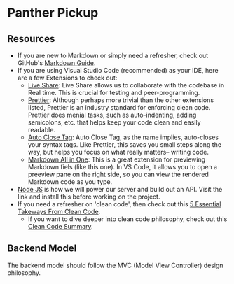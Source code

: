 # Panther Pickup

## Resources

- If you are new to Markdown or simply need a refresher, check out GitHub's [Markdown Guide](https://guides.github.com/features/mastering-markdown/).
- If you are using Visual Studio Code (recommended) as your IDE, here are a few Extensions to check out:
  - [Live Share](https://marketplace.visualstudio.com/items?itemName=MS-vsliveshare.vsliveshare): Live Share allows us to collaborate with the codebase in Real time. This is crucial for testing and peer-programming.
  - [Prettier](https://marketplace.visualstudio.com/items?itemName=esbenp.prettier-vscode): Although perhaps more trivial than the other extensions listed, Prettier is an industry standard for enforcing clean code. Prettier does menial tasks, such as auto-indenting, adding semicolons, etc. that helps keep your code clean and easily readable.
  - [Auto Close Tag](https://marketplace.visualstudio.com/items?itemName=formulahendry.auto-close-tag): Auto Close Tag, as the name implies, auto-closes your syntax tags. Like Prettier, this saves you small steps along the way, but helps you focus on what really matters– writing code.
  - [Markdown All in One](https://marketplace.visualstudio.com/items?itemName=yzhang.markdown-all-in-one): This is a great extension for previewing Markdown fiels (like this one). In VS Code, it allows you to open a preeview pane on the right side, so you can view the rendered Markdown code as you type.
- [Node JS](https://nodejs.org/en/) is how we will power our server and build out an API. Visit the link and install this before working on the project.
- If you need a refresher on 'clean code', then check out this [5 Essential Takeways From Clean Code](https://medium.com/better-programming/clean-code-5-essential-takeaways-2a0b17ccd05c).
  - If you want to dive deeper into clean code philosophy, check out this [Clean Code Summary](https://gist.github.com/wojteklu/73c6914cc446146b8b533c0988cf8d29).

## Backend Model

The backend model should follow the MVC (Model View Controller) design philosophy.
